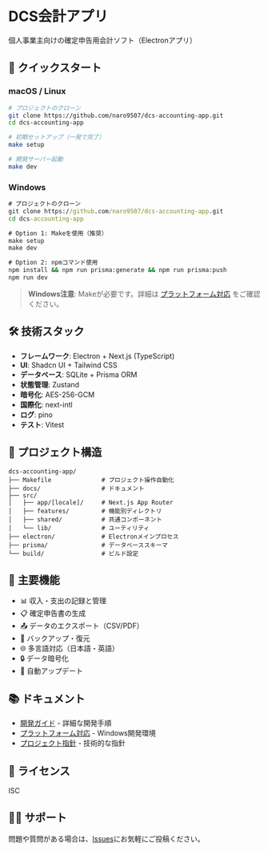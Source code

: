 # DCS会計アプリ

個人事業主向けの確定申告用会計ソフト（Electronアプリ）

## 🚀 クイックスタート

### macOS / Linux
```bash
# プロジェクトのクローン
git clone https://github.com/naro9507/dcs-accounting-app.git
cd dcs-accounting-app

# 初期セットアップ（一発で完了）
make setup

# 開発サーバー起動
make dev
```

### Windows
```cmd
# プロジェクトのクローン
git clone https://github.com/naro9507/dcs-accounting-app.git
cd dcs-accounting-app

# Option 1: Makeを使用（推奨）
make setup
make dev

# Option 2: npmコマンド使用
npm install && npm run prisma:generate && npm run prisma:push
npm run dev
```

> **Windows注意**: Makeが必要です。詳細は [プラットフォーム対応](./docs/PLATFORM_SUPPORT.md) をご確認ください。

## 🛠️ 技術スタック

- **フレームワーク**: Electron + Next.js (TypeScript)
- **UI**: Shadcn UI + Tailwind CSS
- **データベース**: SQLite + Prisma ORM
- **状態管理**: Zustand
- **暗号化**: AES-256-GCM
- **国際化**: next-intl
- **ログ**: pino
- **テスト**: Vitest

## 📁 プロジェクト構造

```
dcs-accounting-app/
├── Makefile              # プロジェクト操作自動化
├── docs/                 # ドキュメント
├── src/
│   ├── app/[locale]/     # Next.js App Router
│   ├── features/         # 機能別ディレクトリ
│   ├── shared/           # 共通コンポーネント
│   └── lib/              # ユーティリティ
├── electron/             # Electronメインプロセス
├── prisma/               # データベーススキーマ
└── build/                # ビルド設定
```

## 🎯 主要機能

- 📊 収入・支出の記録と管理
- 📋 確定申告書の生成
- 📤 データのエクスポート（CSV/PDF）
- 🔄 バックアップ・復元
- 🌐 多言語対応（日本語・英語）
- 🔒 データ暗号化
- 🚀 自動アップデート

## 📚 ドキュメント

- [開発ガイド](./docs/DEVELOPMENT.md) - 詳細な開発手順
- [プラットフォーム対応](./docs/PLATFORM_SUPPORT.md) - Windows開発環境
- [プロジェクト指針](./CLAUDE.md) - 技術的な指針

## 📄 ライセンス

ISC

## 🙋‍♂️ サポート

問題や質問がある場合は、[Issues](https://github.com/naro9507/dcs-accounting-app/issues)にお気軽にご投稿ください。
